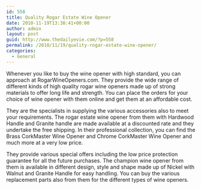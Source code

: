 ```yaml
---
id: 558
title: Quality Rogar Estate Wine Opener
date: 2010-11-19T13:38:41+00:00
author: admin
layout: post
guid: http://www.thedailyevie.com/?p=558
permalink: /2010/11/19/quality-rogar-estate-wine-opener/
categories:
  - General
---
```

Whenever you like to buy the wine opener with high standard, you can approach at RogarWineOpeners.com. They provide the wide range of different kinds of high quality rogar wine openers made up of strong materials to offer long life and strength. You can place the orders for your choice of wine opener with them online and get them at an affordable cost.

They are the specialists in supplying the various accessories also to meet your requirements. The rogar estate wine opener from them with Hardwood Handle and Granite handle are made available at a discounted rate and they undertake the free shipping. In their professional collection, you can find the Brass CorkMaster Wine Opener and Chrome CorkMaster Wine Opener and much more at a very low price.

They provide various special offers including the low price protection guarantee for all the future purchases. The champion wine opener from them is available in different design, style and shape made up of Nickel with Walnut and Granite Handle for easy handling. You can buy the various replacement parts also from them for the different types of wine openers.